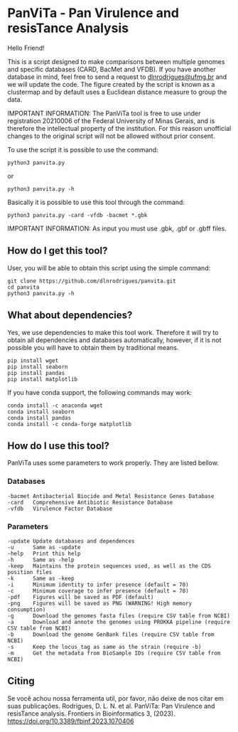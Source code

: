 # PanViTa - Pan Virulence and resisTance Analysis
Hello Friend!

This is a script designed to make comparisons between multiple genomes and specific databases (CARD, BacMet and VFDB).
If you have another database in mind, feel free to send a request to dlnrodrigues@ufmg.br and we will update the code.
The figure created by the script is known as a clustermap and by default uses a Euclidean distance measure to group the data.

IMPORTANT INFORMATION: The PanViTa tool is free to use under registration 20210006 of the Federal University of Minas Gerais, and is therefore the intellectual property of the institution. For this reason unofficial changes to the original script will not be allowed without prior consent.

To use the script it is possible to use the command:

```
python3 panvita.py
```

or

```
python3 panvita.py -h
```

Basically it is possible to use this tool through the command:

```
python3 panvita.py -card -vfdb -bacmet *.gbk
```

IMPORTANT INFORMATION: As input you must use .gbk, .gbf or .gbff files.

## How do I get this tool?
User, you will be able to obtain this script using the simple command:

```
git clone https://github.com/dlnrodrigues/panvita.git
cd panvita
python3 panvita.py -h
```
## What about dependencies?
Yes, we use dependencies to make this tool work. Therefore it will try to obtain all dependencies and databases automatically, however, if it is not possible you will have to obtain them by traditional means.

```
pip install wget
pip install seaborn
pip install pandas
pip install matplotlib
```

If you have conda support, the following commands may work:
```
conda install -c anaconda wget
conda install seaborn
conda install pandas
conda install -c conda-forge matplotlib
```
## How do I use this tool?
PanViTa uses some parameters to work properly. They are listed bellow.
### Databases
```
-bacmet Antibacterial Biocide and Metal Resistance Genes Database
-card   Comprehensive Antibiotic Resistance Database
-vfdb   Virulence Factor Database
```
### Parameters
```
-update Update databases and dependences
-u      Same as -update
-help   Print this help
-h      Same as -help
-keep   Maintains the protein sequences used, as well as the CDS position files
-k      Same as -keep
-i      Minimum identity to infer presence (default = 70)
-c      Minimum coverage to infer presence (default = 70)
-pdf    Figures will be saved as PDF (default)
-png    Figures will be saved as PNG (WARNING! High memory consumption)
-g      Download the genomes fasta files (require CSV table from NCBI)
-a      Download and annote the genomes using PROKKA pipeline (require CSV table from NCBI)
-b      Download the genome GenBank files (require CSV table from NCBI)
-s      Keep the locus_tag as same as the strain (require -b)
-m      Get the metadata from BioSample IDs (require CSV table from NCBI)
```
## Citing
Se você achou nossa ferramenta util, por favor, não deixe de nos citar em suas publicações.
Rodrigues, D. L. N. et al. PanViTa: Pan Virulence and resisTance analysis. Frontiers in Bioinformatics 3, (2023).
https://doi.org/10.3389/fbinf.2023.1070406
